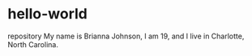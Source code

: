 # hello-world
repository
My name is Brianna Johnson, I am 19, and I live in Charlotte, North Carolina. 
